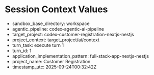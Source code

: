 # Session Context Values

- sandbox_base_directory: workspace
- agentic_pipeline: codex-agentic-ai-pipeline
- target_project: codex-customer-registration-nextjs-nestjs
- project_context: target_project/ai/context
- turn_task: execute turn 1
- turn_id: 1
- application_implementation_pattern: full-stack-app-nextjs-nestjs
- project_name: Customer Registration
- timestamp_utc: 2025-09-24T00:32:42Z
